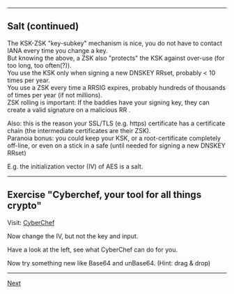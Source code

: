 ---------------
## Salt (continued)

The KSK-ZSK "key-subkey" mechanism is nice, you do not have to contact
IANA every time you change a key.\
But knowing the above, a ZSK also "protects" the KSK against
over-use (for too long, too often(?)).\
You use the KSK only when signing a new DNSKEY RRset, probably < 10
times per year.\
You use a ZSK every time a RRSIG expires, probably hundreds of thousands
of times per year (if not millions).\
ZSK rolling is important: If the baddies have your signing key, they can
create a valid signature on a malicious RR .

Also: this is the reason your SSL/TLS (e.g. https) certificate has a
certificate chain (the intermediate certificates are their ZSK).\
Paranoia bonus: you could keep your KSK, or a root-certificate
completely off-line, or even on a stick in a safe (until needed for
signing a new DNSKEY RRset)

E.g. the initialization vector (IV) of AES is a salt.

---------------------
## Exercise "Cyberchef, your tool for all things crypto"
Visit: [CyberChef](https://cyberchef.io/#recipe=AES_Decrypt(%7B'option':'UTF8','string':'my_key1234567890'%7D,%7B'option':'UTF8','string':'0000000000000000'%7D,'CBC','Hex','Raw',%7B'option':'Hex','string':''%7D,%7B'option':'Hex','string':''%7D)&input=NDBiNmJhMWM1ZDI0ZDkzZjEwYmFhZTkzYzRmN2E5NzNhOGQ5YzQ4MDBiYmUyZmM0MzRlMTZiMTVjNzNjYTUxZg)

Now change the IV, but not the key and input.

Have a look at the left, see what CyberChef can do for you.

Now try something new like Base64 and unBase64. (Hint: drag & drop)

---------------
[Next](https://github.com/niek-sidn/hsm_workshop/blob/main/Slide09.md)
